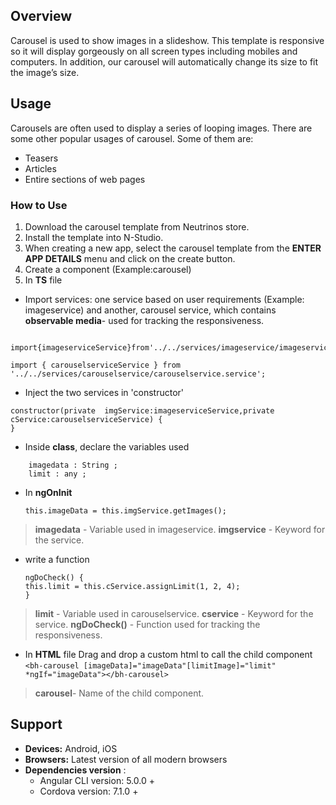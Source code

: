 ## Overview

Carousel is used to show images in a slideshow. This template is responsive so it will display gorgeously on all screen types including mobiles and computers. In addition, our carousel will automatically change its size to fit the image’s size.

## Usage

 Carousels are often used to display a series of looping images. There are some other popular usages of carousel. Some of them are:
  - Teasers   
 -  Articles     
 -  Entire sections of web pages

### How to Use

 1. Download the carousel template from Neutrinos store.  
 2. Install the template into N-Studio. 
 3. When creating a new app, select the carousel template from the **ENTER APP DETAILS** menu and click on the create button.
 4. Create a component (Example:carousel) 
 5. In **TS** file 
 - Import services: one service based on user requirements (Example: imageservice) and another, carousel service, which contains **observable media**- used for tracking the responsiveness.
```
 import{imageserviceService}from'../../services/imageservice/imageservice.service';
 ```
```
import { carouselserviceService } from  '../../services/carouselservice/carouselservice.service';
```

- Inject the two services in 'constructor'
```
constructor(private  imgService:imageserviceService,private  cService:carouselserviceService) {
}
```

- Inside **class**, declare the variables used
```
    imagedata : String ;
    limit : any ;
```        
- In **ngOnInit**

  `this.imageData = this.imgService.getImages();`

> **imagedata** - Variable used in imageservice.
> **imgservice** - Keyword for the service.
 
- write a function
	```
	ngDoCheck() { 
	this.limit = this.cService.assignLimit(1, 2, 4); 
	}
	```
	
> **limit** - Variable used in carouselservice.
> **cservice** - Keyword for the service.
> **ngDoCheck()** - Function used for tracking the responsiveness.
                    
- In **HTML** file
Drag and drop a custom html to call the child component
`<bh-carousel [imageData]="imageData"[limitImage]="limit" *ngIf="imageData"></bh-carousel>`
> **carousel**- Name of the child component.


## Support  
- **Devices:** Android, iOS  
- **Browsers:** Latest version of all modern browsers  
- **Dependencies version**  :
	- Angular CLI version: 5.0.0 +  
	- Cordova version: 7.1.0 +











<!--stackedit_data:
eyJoaXN0b3J5IjpbNjYwNjM1OTI0LC0xODEzNTAwNzk2LC01MT
M0NjEwNzIsMTAwMDY0MTQxNiwzMjE4OTI3NTIsMTcwNDU0Nzk0
OSw0ODk1NTE5NjUsMzM0MjMyNDE0LDE4NzY3MjA3NDAsNDUxMD
g5NDIyLC00OTU2NDAyOCwtMjAxMDY2NTgxNiwtOTMwOTI1OTAz
XX0=
-->